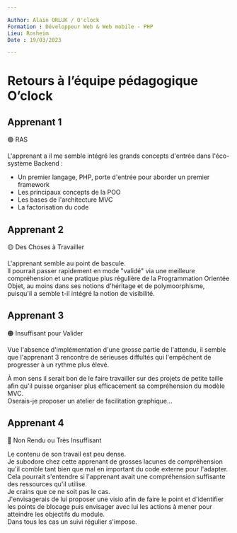 ```yaml
---

Author: Alain ORLUK / O'clock  
Formation : Développeur Web & Web mobile - PHP 
Lieu: Rosheim
Date : 19/03/2023  

---
```

# **Retours à l’équipe pédagogique O’clock**

## **Apprenant 1**

🟢 RAS

L'apprenant a il me semble intégré les grands concepts d'entrée dans l'éco-système Backend :  

- Un premier langage, PHP, porte d'entrée pour aborder un premier framework
- Les principaux concepts de la POO
- Les bases de l'architecture MVC
- La factorisation du code

## **Apprenant 2**

🟡 Des Choses à Travailler

L'apprenant semble au point de bascule.  
Il pourrait passer rapidement en mode "validé" via une meilleure compréhension et une pratique plus régulière de la Programmation Orientée Objet, au moins dans ses notions d'héritage et de polymoorphisme, puisqu'il a semble t-il intégré la notion de visibilité.  

## **Apprenant 3**

🟠 Insuffisant pour Valider

Vue l'absence d'implémentation d'une grosse partie de l'attendu, il semble que l'apprenant 3 rencontre de sérieuses diffultés qui l'empêchent de progresser à un rythme plus élevé.  

À mon sens il serait bon de le faire travailler sur des projets de petite taille afin qu'il puisse organiser plus efficacement sa compréhension du modèle MVC.  
Oserais-je proposer un atelier de facilitation graphique…

## **Apprenant 4**

🔴 Non Rendu ou Très Insuffisant

Le contenu de son travail est peu dense.  
Je subodore chez cette apprenant de grosses lacunes de compréhension qu'il comble tant bien que mal en important du code externe pour l'adapter.  
Cela pourrait s'entendre si l'apprenant avait une compréhension suffisante des ressources qu'il utilise.  
Je crains que ce ne soit pas le cas.  
J'envisagerais de lui proposer une visio afin de faire le point et d'identifier les points de blocage puis envisager avec lui les actions à mener pour atteindre les objectifs du module.  
Dans tous les cas un suivi régulier s'impose.  
